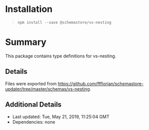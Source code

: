 # Installation
> `npm install --save @schemastore/vs-nesting`

# Summary
This package contains type definitions for vs-nesting.

## Details
Files were exported from https://github.com/ffflorian/schemastore-updater/tree/master/schemas/vs-nesting.

## Additional Details
* Last updated: Tue, May 21, 2019, 11:25:04 GMT
* Dependencies: none
